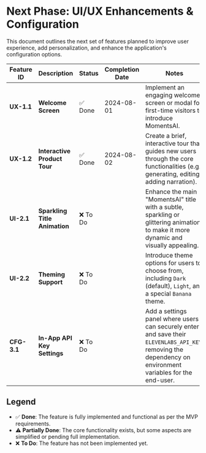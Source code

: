 
# Next Phase: UI/UX Enhancements & Configuration

This document outlines the next set of features planned to improve user experience, add personalization, and enhance the application's configuration options.

| Feature ID  | Description                   | Status    | Completion Date | Notes                                                                                                                                                           |
|-------------|-------------------------------|-----------|-----------------|-----------------------------------------------------------------------------------------------------------------------------------------------------------------|
| **UX-1.1**  | **Welcome Screen**            | ✅ Done   | 2024-08-01      | Implement an engaging welcome screen or modal for first-time visitors to introduce MomentsAI.                                                                   |
| **UX-1.2**  | **Interactive Product Tour**  | ✅ Done   | 2024-08-02      | Create a brief, interactive tour that guides new users through the core functionalities (e.g., generating, editing, adding narration).                            |
| **UI-2.1**  | **Sparkling Title Animation** | ❌ To Do  |                 | Enhance the main "MomentsAI" title with a subtle, sparkling or glittering animation to make it more dynamic and visually appealing.                                   |
| **UI-2.2**  | **Theming Support**           | ❌ To Do  |                 | Introduce theme options for users to choose from, including `Dark` (default), `Light`, and a special `Banana` theme.                                              |
| **CFG-3.1** | **In-App API Key Settings**   | ❌ To Do  |                 | Add a settings panel where users can securely enter and save their `ELEVENLABS_API_KEY`, removing the dependency on environment variables for the end-user.           |

## Legend
- ✅ **Done**: The feature is fully implemented and functional as per the MVP requirements.
- ⚠️ **Partially Done**: The core functionality exists, but some aspects are simplified or pending full implementation.
- ❌ **To Do**: The feature has not been implemented yet.
